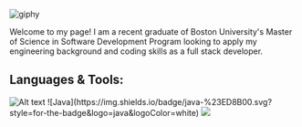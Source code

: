 ![giphy](https://user-images.githubusercontent.com/87158392/183985549-fb0cec10-ac97-4d44-b182-f2b93cede51a.gif)

<p>Welcome to my page! I am a recent graduate of Boston University's Master of Science in Software Development Program looking to apply my engineering background and coding skills as a full stack developer.</p>

<h2>Languages & Tools:</h2>
<img src="https://img.shields.io/badge/-Python-yellow?logo=python&style=plastic" alt="Alt text" title="Optional title">
	![Java](https://img.shields.io/badge/java-%23ED8B00.svg?style=for-the-badge&logo=java&logoColor=white)
<img src="https://github-readme-stats.vercel.app/api/top-langs?username=atocon&layout=compact"/>
